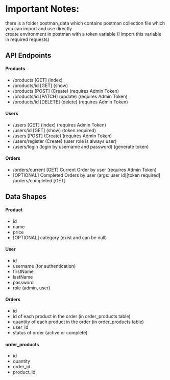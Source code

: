 # Important Notes:

there is a folder postman_data which contains postman collection file which you can import and use directly  
create environment in postman with a token variable (I import this variable in required requests)  

## API Endpoints  

#### Products  

- /products [GET]       (index)
- /products/id [GET]    (show)
- /products [POST]      (Create) (requires Admin Token)
- /products/id [PATCH]   (update) (requires Admin Token)
- /products/id [DELETE]   (delete) (requires Admin Token)

#### Users  

- /users [GET]      (index) (requires Admin Token)  
- /users/id [GET]   (show) (token required)  
- /users [POST]     (Create) (requires Admin Token)  
- /users/register   (Create) (user role is always user)  
- /users/login      (login by username and password)  (generate token)  
#### Orders  

- /orders/current [GET]   Current Order by user (requires Admin Token)  
- [OPTIONAL] Completed Orders by user (args: user id)[token required] /orders/completed [GET]  

## Data Shapes  

#### Product  

- id  
- name  
- price  
- [OPTIONAL] category   (exist and can be null)  

#### User  

- id  
- username    (for authentication)  
- firstName  
- lastName  
- password  
- role (admin, user)  

#### Orders

- id  
- id of each product in the order   (in order_products table)  
- quantity of each product in the order   (in order_products table)  
- user_id  
- status of order (active or complete)  

#### order_products

- id  
- quantity  
- order_id  
- product_id  
